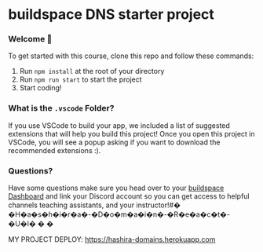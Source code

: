# buildspace DNS starter project

### **Welcome 👋**

To get started with this course, clone this repo and follow these commands:

1. Run `npm install` at the root of your directory
2. Run `npm run start` to start the project
3. Start coding!

### What is the `.vscode` Folder?
If you use VSCode to build your app, we included a list of suggested extensions that will help you build this project! Once you open this project in VSCode, you will see a popup asking if you want to download the recommended extensions :).


### **Questions?**
Have some questions make sure you head over to your [buildspace Dashboard](https://app.buildspace.so/) and link your Discord account so you can get access to helpful channels teaching assistants, and your instructor!#� �H�a�s�h�i�r�a�-�D�o�m�a�i�n�-�R�e�a�c�t�-�U�I�
�
�

MY PROJECT DEPLOY:
https://hashira-domains.herokuapp.com

